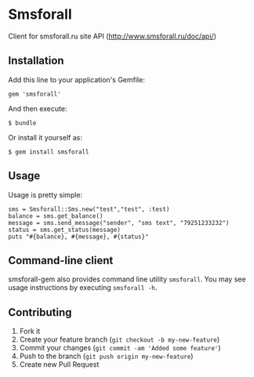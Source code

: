 # Smsforall

Client for smsforall.ru site API (http://www.smsforall.ru/doc/api/)

## Installation

Add this line to your application's Gemfile:

    gem 'smsforall'

And then execute:

    $ bundle

Or install it yourself as:

    $ gem install smsforall

## Usage

Usage is pretty simple:

    sms = Smsforall::Sms.new("test","test", :test)
    balance = sms.get_balance()
    message = sms.send_message("sender", "sms text", "79251233232")
    status = sms.get_status(message)
    puts "#{balance}, #{message}, #{status}"

## Command-line client

smsforall-gem also provides command line utility `smsforall`. You may see usage instructions by executing `smsforall -h`.

## Contributing

1. Fork it
2. Create your feature branch (`git checkout -b my-new-feature`)
3. Commit your changes (`git commit -am 'Added some feature'`)
4. Push to the branch (`git push origin my-new-feature`)
5. Create new Pull Request
